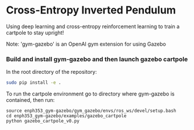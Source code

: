 # Cross-Entropy Inverted Pendulum
Using deep learning and cross-entropy reinforcement learning to train a cartpole to stay upright!

Note: 'gym-gazebo' is an OpenAI gym extension for using Gazebo

### Build and install gym-gazebo and then launch gazebo cartpole

In the root directory of the repository:

```bash
sudo pip install -e .
```

To run the cartpole environment go to directory where gym-gazebo is contained, then run:
```
source enph353_gym-gazebo/gym_gazebo/envs/ros_ws/devel/setup.bash
cd enph353_gym-gazebo/examples/gazebo_cartpole  
python gazebo_cartpole_v0.py
```
